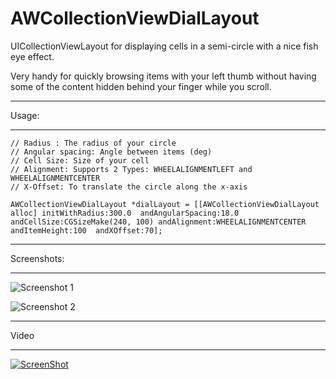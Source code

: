AWCollectionViewDialLayout
==========================

UICollectionViewLayout for displaying cells in a semi-circle with a nice fish eye effect.

Very handy for quickly browsing items with your left thumb without having some of the content hidden behind your finger while you scroll.

* * *
Usage:
* * *
```
// Radius : The radius of your circle
// Angular spacing: Angle between items (deg)
// Cell Size: Size of your cell
// Alignment: Supports 2 Types: WHEELALIGNMENTLEFT and WHEELALIGNMENTCENTER
// X-Offset: To translate the circle along the x-axis

AWCollectionViewDialLayout *dialLayout = [[AWCollectionViewDialLayout alloc] initWithRadius:300.0  andAngularSpacing:18.0 andCellSize:CGSizeMake(240, 100) andAlignment:WHEELALIGNMENTCENTER andItemHeight:100  andXOffset:70];
```

* * *
Screenshots:
* * *
![Screenshot 1](http://raw.github.com/awdigital/AWCollectionViewDialLayout/master/AWCollectionViewDialLayoutDemo/awcollectionviewdiallayout_1.jpg)

![Screenshot 2](http://raw.github.com/awdigital/AWCollectionViewDialLayout/master/AWCollectionViewDialLayoutDemo/awcollectionviewdiallayout_2.jpg)


* * *
Video
* * *
[![ScreenShot](http://antoinewette.com/github/vimeo_screenshot.jpg)](https://vimeo.com/89403786)
